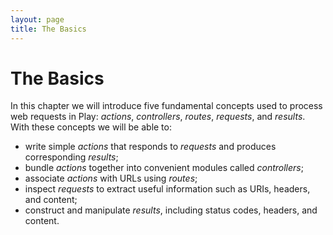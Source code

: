 ```yaml
---
layout: page
title: The Basics
---
```


# The Basics

In this chapter we will introduce five fundamental concepts used to process web requests in Play: *actions*, *controllers*, *routes*, *requests*, and *results*. With these concepts we will be able to:

 - write simple *actions* that responds to *requests* and produces corresponding *results*;
 - bundle *actions* together into convenient modules called *controllers*;
 - associate *actions* with URLs using *routes*;
 - inspect *requests* to extract useful information such as URIs, headers, and content;
 - construct and manipulate *results*, including status codes, headers, and content.
